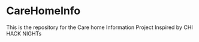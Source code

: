 # CareHomeInfo
This is the repository for the Care home Information Project Inspired by CHI HACK NIGHTs


